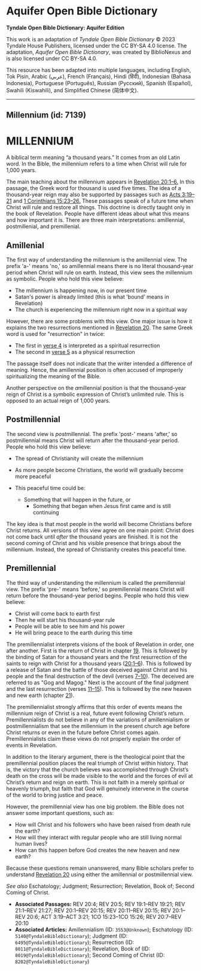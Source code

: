# Aquifer Open Bible Dictionary

**Tyndale Open Bible Dictionary: Aquifer Edition**

This work is an adaptation of *Tyndale Open Bible Dictionary* © 2023 Tyndale House Publishers, licensed under the CC BY\-SA 4\.0 license. The adaptation, *Aquifer Open Bible Dictionary*, was created by BiblioNexus and is also licensed under CC BY\-SA 4\.0\.

This resource has been adapted into multiple languages, including English, Tok Pisin, Arabic (عربي), French (Français), Hindi (हिंदी), Indonesian (Bahasa Indonesia), Portuguese (Português), Russian (Русский), Spanish (Español), Swahili (Kiswahili), and Simplified Chinese (简体中文).



--------------------------------

## Millennium (id: 7139)

MILLENNIUM
==========

A biblical term meaning “a thousand years.” It comes from an old Latin word. In the Bible, the millennium refers to a time when Christ will rule for 1,000 years.

The main teaching about the millennium appears in [Revelation 20:1–6\.](https://ref.ly/Rev20:1-Rev20:6) In this passage, the Greek word for thousand is used five times. The idea of a thousand\-year reign may also be supported by passages such as [Acts 3:19–21](https://ref.ly/Acts3:19-Acts3:21) and [1 Corinthians 15:23–26\.](https://ref.ly/1Cor15:23-1Cor15:26) These passages speak of a future time when Christ will rule and restore all things. This doctrine is directly taught only in the book of Revelation. People have different ideas about what this means and how important it is. There are three main interpretations: amillennial, postmillenial, and premillenial.

Amillenial
----------

The first way of understanding the millennium is the amillennial view. The prefix 'a\-' means 'no,' so amillennial means there is no literal thousand\-year period when Christ will rule on earth. Instead, this view sees the millennium as symbolic. People who hold this view believe:

* The millennium is happening now, in our present time
* Satan's power is already limited (this is what 'bound' means in Revelation)
* The church is experiencing the millennium right now in a spiritual way

However, there are some problems with this view. One major issue is how it explains the two resurrections mentioned in [Revelation 20](https://ref.ly/Rev20:1-Rev20:15). The same Greek word is used for "resurrection" in twice:

* The first in [verse 4](https://ref.ly/Rev20:4) is interpreted as a spiritual resurrection
* The second in [verse 5](https://ref.ly/Rev20:5) as a physical resurrection

The passage itself does not indicate that the writer intended a difference of meaning. Hence, the amillennial position is often accused of improperly spiritualizing the meaning of the Bible.

Another perspective on the *a*millennial position is that the thousand\-year reign of Christ is a symbolic expression of Christ’s unlimited rule. This is opposed to an actual reign of 1,000 years.

Postmillennial
--------------

The second view is *post*millennial. The prefix 'post\-' means 'after,' so postmillennial means Christ will return after the thousand\-year period. People who hold this view believe:

* The spread of Christianity will create the millennium
* As more people become Christians, the world will gradually become more peaceful
* This peaceful time could be:

    + Something that will happen in the future, or
        + Something that began when Jesus first came and is still continuing

The key idea is that most people in the world will become Christians before Christ returns. All versions of this view agree on one main point: Christ does not come back until *after* the thousand years are finished. It is not the second coming of Christ and his visible presence that brings about the millennium. Instead, the spread of Christianity creates this peaceful time.

Premillennial
-------------

The third way of understanding the millennium is called the premillennial view. The prefix 'pre\-' means 'before,' so premillennial means Christ will return before the thousand\-year period begins. People who hold this view believe:

* Christ will come back to earth first
* Then he will start his thousand\-year rule
* People will be able to see him and his power
* He will bring peace to the earth during this time

The premillennialist interprets visions of the book of Revelation in order, one after another. First is the return of Christ in chapter [19](https://ref.ly/Rev19:1-Rev19:21). This is followed by the binding of Satan for a thousand years and the first resurrection of the saints to reign with Christ for a thousand years ([20:1–6](https://ref.ly/Rev20:1-Rev20:6)). This is followed by a release of Satan and the battle of those deceived against Christ and his people and the final destruction of the devil (verses [7–10](https://ref.ly/Rev20:7-Rev20:10)). The deceived are referred to as "Gog and Magog." Next is the account of the final judgment and the last resurrection (verses [11–15](https://ref.ly/Rev20:11-Rev20:15)). This is followed by the new heaven and new earth (chapter [21](https://ref.ly/Rev21:1-Rev21:27)).

The premillennialist strongly affirms that this order of events means the millennium reign of Christ is a real, future event following Christ’s return. Premillennialists do not believe in any of the variations of amillennialism or postmillennialism that see the millennium in the present church age before Christ returns or even in the future before Christ comes again. Premillennialists claim these views do not properly explain the order of events in Revelation.

In addition to the literary argument, there is the theological point that the premillennial position places the real triumph of Christ within history. That is, the victory that the church believes was accomplished through Christ’s death on the cross will be made visible to the world and the forces of evil at Christ’s return and reign on earth. This is not faith in a merely spiritual or heavenly triumph, but faith that God will genuinely intervene in the course of the world to bring justice and peace.

However, the premillennial view has one big problem. the Bible does not answer some important questions, such as:

* How will Christ and his followers who have been raised from death rule the earth?
* How will they interact with regular people who are still living normal human lives?
* How can this happen before God creates the new heaven and new earth?

Because these questions remain unanswered, many Bible scholars prefer to understand [Revelation 20](https://ref.ly/Rev20:1-Rev20:15) using either the amillennial or postmillennial view.

*See also* Eschatology; Judgment; Resurrection; Revelation, Book of; Second Coming of Christ.

* **Associated Passages:** REV 20:4; REV 20:5; REV 19:1–REV 19:21; REV 21:1–REV 21:27; REV 20:1–REV 20:15; REV 20:11–REV 20:15; REV 20:1–REV 20:6; ACT 3:19–ACT 3:21; 1CO 15:23–1CO 15:26; REV 20:7–REV 20:10
* **Associated Articles:** Amillennialism (ID: `3553@Unknown`); Eschatology (ID: `5140@TyndaleBibleDictionary`); Judgment (ID: `6495@TyndaleBibleDictionary`); Resurrection (ID: `8011@TyndaleBibleDictionary`); Revelation, Book of (ID: `8019@TyndaleBibleDictionary`); Second Coming of Christ (ID: `8202@TyndaleBibleDictionary`)

